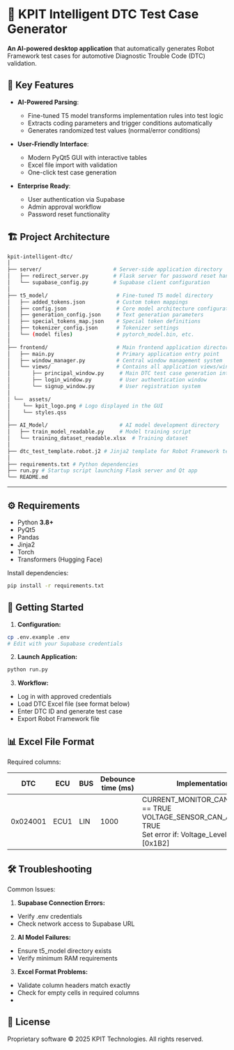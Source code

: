 # 🚗 KPIT Intelligent DTC Test Case Generator

**An AI-powered desktop application** that automatically generates Robot Framework test cases for automotive Diagnostic Trouble Code (DTC) validation.

## 🌟 Key Features

- **AI-Powered Parsing**:
  - Fine-tuned T5 model transforms implementation rules into test logic
  - Extracts coding parameters and trigger conditions automatically
  - Generates randomized test values (normal/error conditions)

- **User-Friendly Interface**:
  - Modern PyQt5 GUI with interactive tables
  - Excel file import with validation
  - One-click test case generation

- **Enterprise Ready**:
  - User authentication via Supabase
  - Admin approval workflow
  - Password reset functionality
  
## 🏗 Project Architecture

```bash
kpit-intelligent-dtc/
│
├── server/                       # Server-side application directory
│   ├── redirect_server.py        # Flask server for password reset handling
│   └── supabase_config.py        # Supabase client configuration
│
├── t5_model/                      # Fine-tuned T5 model directory
│   ├── added_tokens.json          # Custom token mappings
│   ├── config.json                # Core model architecture configuration  
│   ├── generation_config.json     # Text generation parameters
│   ├── special_tokens_map.json    # Special token definitions
│   ├── tokenizer_config.json      # Tokenizer settings
│   └── (model files)              # pytorch_model.bin, etc.
│
├── frontend/                      # Main frontend application directory
│   ├── main.py                    # Primary application entry point
│   ├── window_manager.py          # Central window management system
│   └── views/                     # Contains all application views/windows
│       ├── principal_window.py     # Main DTC test case generation interface
│       ├── login_window.py         # User authentication window
│       └── signup_window.py        # User registration system
│
│ └──  assets/
│    └── kpit_logo.png # Logo displayed in the GUI
│    └── styles.qss
│
├── AI_Model/                       # AI model development directory
│   ├── train_model_readable.py     # Model training script
│   └── training_dataset_readable.xlsx  # Training dataset
│
├── dtc_test_template.robot.j2 # Jinja2 template for Robot Framework test case
│
├── requirements.txt # Python dependencies
├── run.py # Startup script launching Flask server and Qt app
└── README.md
```

---

## ⚙️ Requirements

- Python **3.8+**
- PyQt5
- Pandas
- Jinja2
- Torch
- Transformers (Hugging Face)

Install dependencies:

```bash
pip install -r requirements.txt
```
## 🚀 Getting Started

1. **Configuration:**

```bash
cp .env.example .env
# Edit with your Supabase credentials
```
2. **Launch Application:**

```bash
python run.py
```

3. **Workflow:**

- Log in with approved credentials
- Load DTC Excel file (see format below)
- Enter DTC ID and generate test case
- Export Robot Framework file

## 📊 Excel File Format
Required columns:

| DTC      | ECU  | BUS | Debounce time (ms) | Implementation                                                                                 |
|----------|------|-----|--------------------|------------------------------------------------------------------------------------------------|
| 0x024001 | ECU1 | LIN | 1000               | CURRENT_MONITOR_CAN_ENABLED == TRUE<br>VOLTAGE_SENSOR_CAN_ACTIVE == TRUE<br>Set error if: Voltage_Level > 15V [0x1B2] |

## 🛠 Troubleshooting
Common Issues:

1. **Supabase Connection Errors:**

- Verify .env credentials
- Check network access to Supabase URL

2. **AI Model Failures:**

- Ensure t5_model directory exists
- Verify minimum RAM requirements

3. **Excel Format Problems:**

- Validate column headers match exactly
- Check for empty cells in required columns
- 
## 📜 License
Proprietary software © 2025 KPIT Technologies. All rights reserved.

